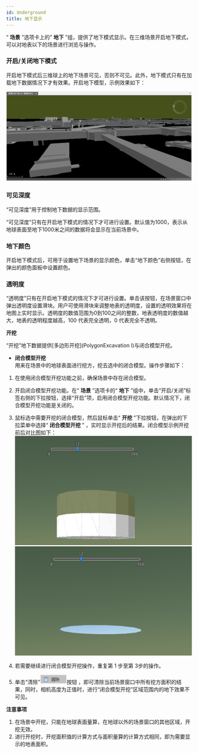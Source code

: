 ```yaml
---
id: Underground
title: 地下显示
---
```

“ **场景** ”选项卡上的“ **地下** ”组，提供了地下模式显示。在三维场景开启地下模式，可以对地表以下的场景进行浏览与操作。

### 开启/关闭地下模式

开启地下模式后三维球上的地下场景可见，否则不可见。此外，地下模式只有在加载地下数据情况下才有效果。开启地下模型，示例效果如下：

![图：显示地下模式示例](img/Underground_Show.png)    
  
  
### 可见深度

“可见深度”用于控制地下数据的显示范围。

“可见深度”只有在开启地下模式的情况下才可进行设置。默认值为1000，表示从地球表面至地下1000米之间的数据将会显示在当前场景中。

### 地下颜色

开启地下模式后，可用于设置地下场景的显示颜色，单击“地下颜色”右侧按钮，在弹出的颜色面板中设置颜色。

### 透明度

“透明度”只有在开启地下模式的情况下才可进行设置。单击该按钮，在场景窗口中弹出透明度设置滑块。用户可使用滑块来调整地表的透明度，设置的透明效果将在地图上实时显示。透明度的数值范围为0到100之间的整数，地表透明度的数值越大，地表的透明程度越高，100
代表完全透明，0 代表完全不透明。

**开挖**

“开挖”地下数据提供[多边形开挖](PolygonExcavation  l)与闭合模型开挖。

  * **闭合模型开挖**  
用来在场景中的地球表面进行挖方，挖去选中的闭合模型。操作步骤如下：

  1. 在使用闭合模型开挖功能之前，确保场景中存在闭合模型。
  2. 开启闭合模型开挖功能。在“ **场景** ”选项卡的“ **地下** ”组中，单击“开启/关闭”标签右侧的下拉按钮，选择“开启”项，启用闭合模型开挖功能。默认情况下，闭合模型开挖功能是关闭的。
  3. 鼠标选中需要开挖的闭合模型，然后鼠标单击“ **开挖** ”下拉按钮，在弹出的下拉菜单中选择“ **闭合模型开挖** ” ，实时显示开挖后的结果。闭合模型示例开挖前后对比图如下： 
![图：闭合模型开挖前效果](img/Hole_Before.png)  ![图：闭合模型开挖后效果](img/Hole_After.png)  

  4. 若需要继续进行闭合模型开挖操作，重复第 1 步至第 3步的操作。
  5. 单击“清除”![](img/CleanButton.png)按钮 ，即可清除当前场景窗口中所有挖方面积的结果，同时，相机高度为正值时，进行“闭合模型开挖”区域范围内的地下效果不可见。

**注意事项**

  1. 在场景中开挖，只能在地球表面量算，在地球以外的场景窗口的其他区域，开挖无效。
  2. 进行开挖时，开挖面积值的计算方式与面积量算的计算方式相同，即为需要显示的地表面积。

 

